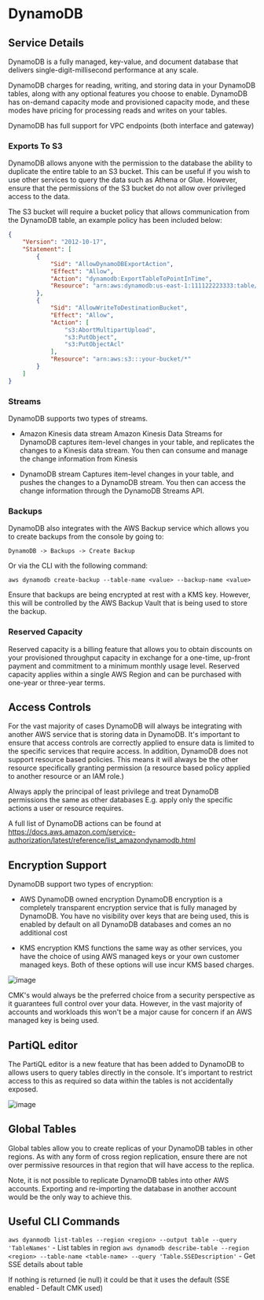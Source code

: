 # DynamoDB

## Service Details

DynamoDB is a fully managed, key-value, and document database that delivers single-digit-millisecond performance at any scale.

DynamoDB charges for reading, writing, and storing data in your DynamoDB tables, along with any optional features you choose to enable. DynamoDB has on-demand capacity mode and provisioned capacity mode, and these modes have pricing for processing reads and writes on your tables.

DynamoDB has full support for VPC endpoints (both interface and gateway)

### Exports To S3

DynamoDB allows anyone with the permission to the database the ability to duplicate the entire table to an S3 bucket. This can be useful if you wish to use other services to query the data such as Athena or Glue. However, ensure that the permissions of the S3 bucket do not allow over privileged access to the data.

The S3 bucket will require a bucket policy that allows communication from the DynamoDB table, an example policy has been included below:

```json
{
    "Version": "2012-10-17",
    "Statement": [
        {
            "Sid": "AllowDynamoDBExportAction",
            "Effect": "Allow",
            "Action": "dynamodb:ExportTableToPointInTime",
            "Resource": "arn:aws:dynamodb:us-east-1:111122223333:table/my-table"
        },
        {
            "Sid": "AllowWriteToDestinationBucket",
            "Effect": "Allow",
            "Action": [
                "s3:AbortMultipartUpload",
                "s3:PutObject",
                "s3:PutObjectAcl"
            ],
            "Resource": "arn:aws:s3:::your-bucket/*"
        }
    ]
}
```

### Streams

DynamoDB supports two types of streams.

- Amazon Kinesis data stream
Amazon Kinesis Data Streams for DynamoDB captures item-level changes in your table, and replicates the changes to a Kinesis data stream. You then can consume and manage the change information from Kinesis

- DynamoDB stream
Captures item-level changes in your table, and pushes the changes to a DynamoDB stream. You then can access the change information through the DynamoDB Streams API.


### Backups

DynamoDB also integrates with the AWS Backup service which allows you to create backups from the console by going to:

```DynamoDB -> Backups -> Create Backup```

Or via the CLI with the following command:

```aws dynamodb create-backup --table-name <value> --backup-name <value>```

Ensure that backups are being encrypted at rest with a KMS key. However, this will be controlled by the AWS Backup Vault that is being used to store the backup.

### Reserved Capacity 

Reserved capacity is a billing feature that allows you to obtain discounts on your provisioned throughput capacity in exchange for a one-time, up-front payment and commitment to a minimum monthly usage level. Reserved capacity applies within a single AWS Region and can be purchased with one-year or three-year terms.

## Access Controls

For the vast majority of cases DynamoDB will always be integrating with another AWS service that is storing data in DynamoDB. It's important to ensure that access controls are correctly applied to ensure data is limited to the specific services that require access. In addition, DynamoDB does not support resource based policies. This means it will always be the other resource specifically granting permission (a resource based policy applied to another resource or an IAM role.)

Always apply the principal of least privilege and treat DynamoDB permissions the same as other databases E.g. apply only the specific actions a user or resource requires. 

A full list of DynamoDB actions can be found at https://docs.aws.amazon.com/service-authorization/latest/reference/list_amazondynamodb.html


## Encryption Support

DynamoDB support two types of encryption:

- AWS DynamoDB owned encryption
DynamoDB encryption is a completely transparent encryption service that is fully managed by DynamoDB. You have no visibility over keys that are being used, this is enabled by default on all DynamoDB databases and comes an no additional cost

- KMS encryption
KMS functions the same way as other services, you have the choice of using AWS managed keys or your own customer managed keys. Both of these options will use incur KMS based charges.

![image](/img/dynamodb_encryption.png)

CMK's would always be the preferred choice from a security perspective as it guarantees full control over your data. However, in the vast majority of accounts and workloads this won't be a major cause for concern if an AWS managed key is being used.

## PartiQL editor

The PartiQL editor is a new feature that has been added to DynamoDB to allows users to query tables directly in the console. It's important to restrict access to this as required so data within the tables is not accidentally exposed.

![image](/img/dynamodb_query_editor.png)


## Global Tables

Global tables allow you to create replicas of your DynamoDB tables in other regions. As with any form of cross region replication, ensure there are not over permissive resources in that region that will have access to the replica. 

Note, it is not possible to replicate DynamoDB tables into other AWS accounts. Exporting and re-importing the database in another account would be the only way to achieve this.


## Useful CLI Commands

`aws dyanmodb list-tables --region <region> --output table --query 'TableNames'` - List tables in region
`aws dynamodb describe-table --region <region> --table-name <table-name> --query 'Table.SSEDescription'` - Get SSE details about table

If nothing is returned (ie null) it could be that it uses the default (SSE enabled - Default CMK used)